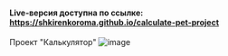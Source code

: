 #### Live-версия доступна по ссылке: https://shkirenkoroma.github.io/calculate-pet-project

Проект "Калькулятор"
![image](https://user-images.githubusercontent.com/61347452/228733035-2ca49b6f-bd24-4f72-a45d-fd7b186a1ad6.png)
